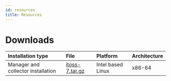 ```yaml
---
id: resources
title: Resources
---
```


# Downloads

| Installation type | File | Platform | Architecture |
|  :---  |  :---  |  :---  |  :---  |
| Manager and collector installation | [itoss-7.tar.gz](https://github.com/itoss-frsi/itoss-ar/releases/download/v7/itoss-v7.tar.gz) | Intel based Linux | x86-64 |